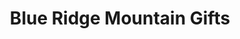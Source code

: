 ---
title: "Blue Ridge Mountain Gifts"
url: /fredericksburg/blue-ridge-mountain-gifts/
shop: shop
---